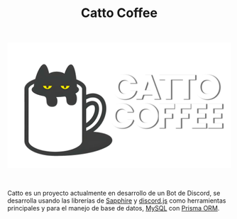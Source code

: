 <h1 align="center">
  <b>Catto Coffee</b>
</h1>
<br>

<p align="center">
  <img src="assets/img/client/catto light.png" alt="Catto Coffee">
</p>
<br>

Catto es un proyecto actualmente en desarrollo de un Bot de Discord, se desarrolla usando las librerías de [Sapphire](https://www.sapphirejs.dev/) y [discord.js](https://discord.js.org/#/) como herramientas principales y para el manejo de base de datos, [MySQL](https://www.mysql.com/products/workbench/) con [Prisma ORM](https://www.prisma.io/).